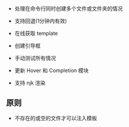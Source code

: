 * 处理在命令行同时创建多个文件或文件夹的情况

* 支持回退(1分钟内有效)

* 在线获取 template

* 创建引导框

* 手动测试所有情况

* 更新 Hover 和 Completion 模块

* 支持 njk 渲染


## 原则

* 不存在的或空的文件才可以注入模板
